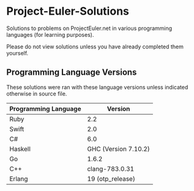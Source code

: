 # Project-Euler-Solutions #

Solutions to problems on ProjectEuler.net in various programming languages (for learning purposes).

Please do not view solutions unless you have already completed them yourself.

## Programming Language Versions ##

These solutions were ran with these language versions unless indicated otherwise in source file.


Programming Language | Version
---------------------|--------
Ruby                 | 2.2
Swift                | 2.0
C#                   | 6.0
Haskell              | GHC (Version 7.10.2)
Go                   | 1.6.2
C++                  | clang-783.0.31
Erlang               | 19 (otp_release)
